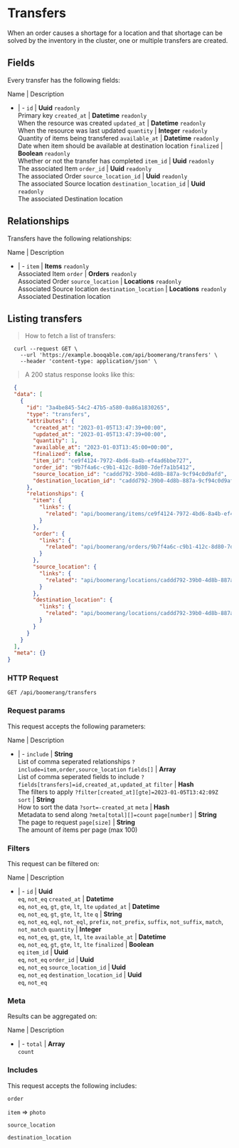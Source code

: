 # Transfers

When an order causes a shortage for a location and that shortage can be solved by the inventory in the cluster, one or multiple transfers are created.

## Fields
Every transfer has the following fields:

Name | Description
- | -
`id` | **Uuid** `readonly`<br>Primary key
`created_at` | **Datetime** `readonly`<br>When the resource was created
`updated_at` | **Datetime** `readonly`<br>When the resource was last updated
`quantity` | **Integer** `readonly`<br>Quantity of items being transfered
`available_at` | **Datetime** `readonly`<br>Date when item should be available at destination location
`finalized` | **Boolean** `readonly`<br>Whether or not the transfer has completed
`item_id` | **Uuid** `readonly`<br>The associated Item
`order_id` | **Uuid** `readonly`<br>The associated Order
`source_location_id` | **Uuid** `readonly`<br>The associated Source location
`destination_location_id` | **Uuid** `readonly`<br>The associated Destination location


## Relationships
Transfers have the following relationships:

Name | Description
- | -
`item` | **Items** `readonly`<br>Associated Item
`order` | **Orders** `readonly`<br>Associated Order
`source_location` | **Locations** `readonly`<br>Associated Source location
`destination_location` | **Locations** `readonly`<br>Associated Destination location


## Listing transfers



> How to fetch a list of transfers:

```shell
  curl --request GET \
    --url 'https://example.booqable.com/api/boomerang/transfers' \
    --header 'content-type: application/json' \
```

> A 200 status response looks like this:

```json
  {
  "data": [
    {
      "id": "3a4be845-54c2-47b5-a580-0a86a1830265",
      "type": "transfers",
      "attributes": {
        "created_at": "2023-01-05T13:47:39+00:00",
        "updated_at": "2023-01-05T13:47:39+00:00",
        "quantity": 1,
        "available_at": "2023-01-03T13:45:00+00:00",
        "finalized": false,
        "item_id": "ce9f4124-7972-4bd6-8a4b-ef4ad6bbe727",
        "order_id": "9b7f4a6c-c9b1-412c-8d80-7def7a1b5412",
        "source_location_id": "caddd792-39b0-4d8b-887a-9cf94c0d9afd",
        "destination_location_id": "caddd792-39b0-4d8b-887a-9cf94c0d9afd"
      },
      "relationships": {
        "item": {
          "links": {
            "related": "api/boomerang/items/ce9f4124-7972-4bd6-8a4b-ef4ad6bbe727"
          }
        },
        "order": {
          "links": {
            "related": "api/boomerang/orders/9b7f4a6c-c9b1-412c-8d80-7def7a1b5412"
          }
        },
        "source_location": {
          "links": {
            "related": "api/boomerang/locations/caddd792-39b0-4d8b-887a-9cf94c0d9afd"
          }
        },
        "destination_location": {
          "links": {
            "related": "api/boomerang/locations/caddd792-39b0-4d8b-887a-9cf94c0d9afd"
          }
        }
      }
    }
  ],
  "meta": {}
}
```

### HTTP Request

`GET /api/boomerang/transfers`

### Request params

This request accepts the following parameters:

Name | Description
- | -
`include` | **String** <br>List of comma seperated relationships `?include=item,order,source_location`
`fields[]` | **Array** <br>List of comma seperated fields to include `?fields[transfers]=id,created_at,updated_at`
`filter` | **Hash** <br>The filters to apply `?filter[created_at][gte]=2023-01-05T13:42:09Z`
`sort` | **String** <br>How to sort the data `?sort=-created_at`
`meta` | **Hash** <br>Metadata to send along `?meta[total][]=count`
`page[number]` | **String** <br>The page to request
`page[size]` | **String** <br>The amount of items per page (max 100)


### Filters

This request can be filtered on:

Name | Description
- | -
`id` | **Uuid** <br>`eq`, `not_eq`
`created_at` | **Datetime** <br>`eq`, `not_eq`, `gt`, `gte`, `lt`, `lte`
`updated_at` | **Datetime** <br>`eq`, `not_eq`, `gt`, `gte`, `lt`, `lte`
`q` | **String** <br>`eq`, `not_eq`, `eql`, `not_eql`, `prefix`, `not_prefix`, `suffix`, `not_suffix`, `match`, `not_match`
`quantity` | **Integer** <br>`eq`, `not_eq`, `gt`, `gte`, `lt`, `lte`
`available_at` | **Datetime** <br>`eq`, `not_eq`, `gt`, `gte`, `lt`, `lte`
`finalized` | **Boolean** <br>`eq`
`item_id` | **Uuid** <br>`eq`, `not_eq`
`order_id` | **Uuid** <br>`eq`, `not_eq`
`source_location_id` | **Uuid** <br>`eq`, `not_eq`
`destination_location_id` | **Uuid** <br>`eq`, `not_eq`


### Meta

Results can be aggregated on:

Name | Description
- | -
`total` | **Array** <br>`count`


### Includes

This request accepts the following includes:

`order`


`item` => 
`photo`




`source_location`


`destination_location`





